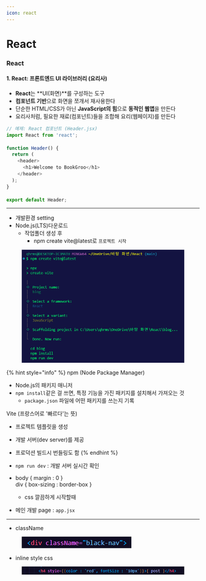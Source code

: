 ```yaml
---
icon: react
---
```


# React

### React

#### **1. React: 프론트엔드 UI 라이브러리 (요리사)**

* **React**는 \*\*UI(화면)\*\*를 구성하는 도구
* **컴포넌트 기반**으로 화면을 쪼개서 재사용한다
* 단순한 HTML/CSS가 아닌 **JavaScript의 힘**으로 **동적인 웹앱**을 만든다
* 요리사처럼, 필요한 재료(컴포넌트)들을 조합해 요리(웹페이지)를 만든다

```javascript
// 예제: React 컴포넌트 (Header.jsx)
import React from 'react';

function Header() {
  return (
    <header>
      <h1>Welcome to BookGroo</h1>
    </header>
  );
}

export default Header;
```

***

* 개발환경 setting
* Node.js(LTS)다운로드
  * 작업폴더 생성 후&#x20;
    * npm create vite@latest로 `프로젝트 시작`

<figure><img src="../../../.gitbook/assets/image (2).png" alt=""><figcaption></figcaption></figure>

{% hint style="info" %}
npm (Node Package Manager)

* Node.js의 패키지 매니저
* `npm install`같은 걸 쓰면, 특정 기능을 가진 패키지를 설치해서 가져오는 것
  * `package.json` 파일에 어떤 패키지를 쓰는지 기록

Vite (프랑스어로 '빠르다'는 뜻)

* 프로젝트 템플릿을 생성
* 개발 서버(dev server)를 제공
* 프로덕션 빌드시 번들링도 함
{% endhint %}

* `npm run dev` : 개발 서버 실시간 확인
* body { margin : 0 }
  \
  div { box-sizing : border-box }
  * css 깔끔하게 시작할때
* 메인 개발 page : `app.jsx`

***

* className&#x20;

<div align="left"><figure><img src="../../../.gitbook/assets/image (5).png" alt=""><figcaption></figcaption></figure></div>



* inline style css

<div align="left"><figure><img src="../../../.gitbook/assets/image (3).png" alt=""><figcaption></figcaption></figure></div>










